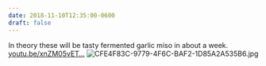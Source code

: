 ```yaml
---
date: 2018-11-10T12:35:00-0600
draft: false
---
```




In theory these will be tasty fermented garlic miso in about a week. [youtu.be/xnZM05vET…](https://youtu.be/xnZM05vETQc) ![CFE4F83C-9779-4F6C-BAF2-1D85A2A535B6.jpg](http://ianwhitney.micro.blog/uploads/2018/5678fefc7e.jpg)



